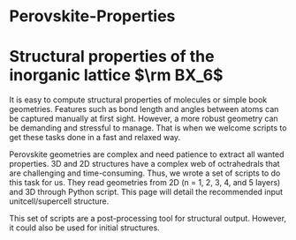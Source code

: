 # Perovskite-Properties


# Structural properties of the inorganic lattice $\rm BX_6$ 

It is easy to compute structural properties of molecules or simple book geometries. Features such as bond length and angles between atoms can be captured manually at first sight. However, a more robust geometry can be demanding and stressful to manage. That is when we welcome scripts to get these tasks done in a fast and relaxed way.

Perovskite geometries are complex and need patience to extract all wanted properties. 3D and 2D structures have a complex web of octrahedrals that are challenging and time-consuming. Thus, we wrote a set of scripts to do this task for us. They read geometries from 2D (n = 1, 2, 3, 4, and 5 layers) and 3D through Python script. This page will detail the recommended input unitcell/supercell structure.

This set of scripts are a post-processing tool for structural output. However, it could also be used for initial structures.

